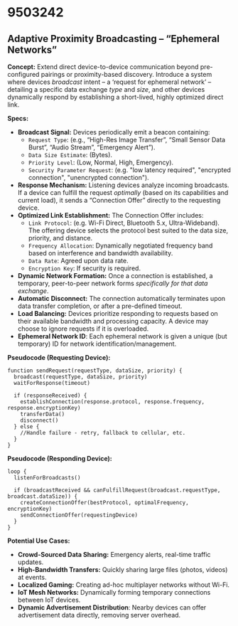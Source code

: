 # 9503242

## Adaptive Proximity Broadcasting – “Ephemeral Networks”

**Concept:** Extend direct device-to-device communication beyond pre-configured pairings or proximity-based discovery. Introduce a system where devices *broadcast* intent – a ‘request for ephemeral network’ – detailing a specific data exchange *type* and *size*, and other devices dynamically respond by establishing a short-lived, highly optimized direct link.

**Specs:**

*   **Broadcast Signal:** Devices periodically emit a beacon containing:
    *   `Request Type`: (e.g., “High-Res Image Transfer”, “Small Sensor Data Burst”, “Audio Stream”, “Emergency Alert”).
    *   `Data Size Estimate`: (Bytes).
    *   `Priority Level`: (Low, Normal, High, Emergency).
    *   `Security Parameter Request`: (e.g. "low latency required", "encrypted connection", "unencrypted connection").
*   **Response Mechanism:** Listening devices analyze incoming broadcasts.  If a device can fulfill the request *optimally* (based on its capabilities and current load), it sends a “Connection Offer” directly to the requesting device.
*   **Optimized Link Establishment:** The Connection Offer includes:
    *   `Link Protocol`: (e.g. Wi-Fi Direct, Bluetooth 5.x, Ultra-Wideband).  The offering device selects the protocol best suited to the data size, priority, and distance.
    *   `Frequency Allocation`: Dynamically negotiated frequency band based on interference and bandwidth availability.
    *   `Data Rate`: Agreed upon data rate.
    *   `Encryption Key`: If security is required.
*   **Dynamic Network Formation:** Once a connection is established, a temporary, peer-to-peer network forms *specifically for that data exchange*.
*   **Automatic Disconnect:** The connection automatically terminates upon data transfer completion, or after a pre-defined timeout.
*   **Load Balancing:** Devices prioritize responding to requests based on their available bandwidth and processing capacity.  A device may choose to ignore requests if it is overloaded.
*    **Ephemeral Network ID**: Each ephemeral network is given a unique (but temporary) ID for network identification/management.

**Pseudocode (Requesting Device):**

```
function sendRequest(requestType, dataSize, priority) {
  broadcast(requestType, dataSize, priority)
  waitForResponse(timeout)

  if (responseReceived) {
    establishConnection(response.protocol, response.frequency, response.encryptionKey)
    transferData()
    disconnect()
  } else {
    //Handle failure - retry, fallback to cellular, etc.
  }
}

```

**Pseudocode (Responding Device):**

```
loop {
  listenForBroadcasts()

  if (broadcastReceived && canFulfillRequest(broadcast.requestType, broadcast.dataSize)) {
    createConnectionOffer(bestProtocol, optimalFrequency, encryptionKey)
    sendConnectionOffer(requestingDevice)
  }
}
```

**Potential Use Cases:**

*   **Crowd-Sourced Data Sharing:** Emergency alerts, real-time traffic updates.
*   **High-Bandwidth Transfers:** Quickly sharing large files (photos, videos) at events.
*   **Localized Gaming:** Creating ad-hoc multiplayer networks without Wi-Fi.
*   **IoT Mesh Networks:** Dynamically forming temporary connections between IoT devices.
*   **Dynamic Advertisement Distribution**: Nearby devices can offer advertisement data directly, removing server overhead.